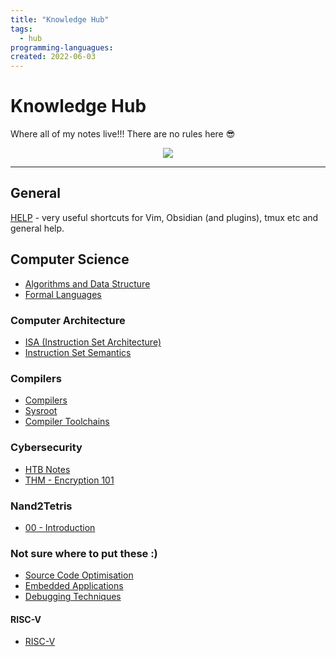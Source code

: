 ```yaml
---
title: "Knowledge Hub"
tags:
  - hub
programming-languagues:
created: 2022-06-03
---
```

# Knowledge Hub

Where all of my notes live!!! There are no rules here 😎

<center><img src="https://c.tenor.com/xsFziU-YrVoAAAAd/shaman-king-yoh-asakura.gif"></center>

---
## General
[HELP](notes/help.md) - very useful shortcuts for Vim, Obsidian (and plugins), tmux etc and general help.

## Computer Science
- [Algorithms and Data Structure](notes/algorithms-and-data-structure.md)
- [Formal Languages](notes/formal-languages.md)

### Computer Architecture
- [ISA (Instruction Set Architecture)](notes/isa.md)
- [Instruction Set Semantics](notes/instruction-set-semantics.md)

### Compilers
- [Compilers](notes/compilers.md)
- [Sysroot](notes/sysroot.md)
- [Compiler Toolchains](notes/compiler-toolchains.md)

### Cybersecurity
- [HTB Notes](notes/hackthebox.md)
- [THM - Encryption 101](notes/thm-encryption101.md)

### Nand2Tetris
- [00 - Introduction](notes/00-intro-nand2tetris.md)

### Not sure where to put these :)
- [Source Code Optimisation](notes/source-code-optimisation.md)
- [Embedded Applications](notes/embedded-applications.md)
- [Debugging Techniques](notes/debugging-techniques.md)

#### RISC-V
- [RISC-V](notes/riscv.md)